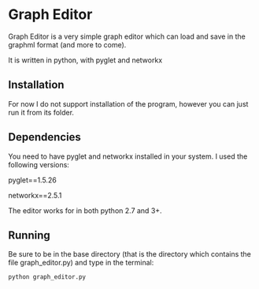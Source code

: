 # Graph Editor

Graph Editor is a very simple graph editor which can load and save in the
graphml format (and more to come).

It is written in python, with pyglet and networkx

## Installation

For now I do not support installation of the program, however you can just
run it from its folder.

## Dependencies

You need to have pyglet and networkx installed in your system.
I used the following versions:

pyglet==1.5.26

networkx==2.5.1

The editor works for in both python 2.7 and 3+.

## Running

Be sure to be in the base directory (that is the directory which contains
the file graph\_editor.py) and type in the terminal:

    python graph_editor.py
